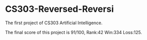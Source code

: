 # CS303-Reversed-Reversi
 The first project of CS303 Artificial Intelligence.
 
 The final score of this project is 91/100, Rank:42 Win:334 Loss:125.
